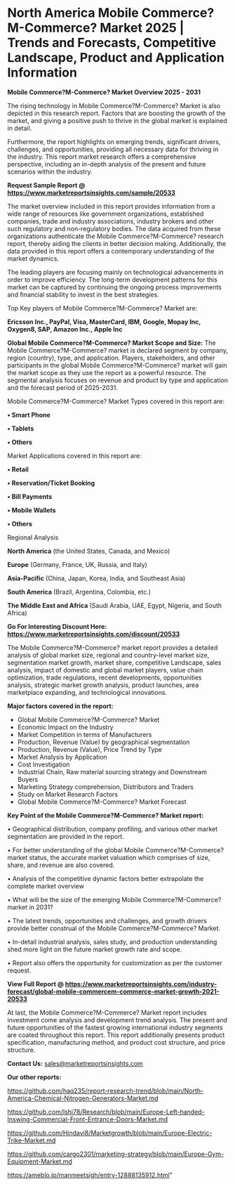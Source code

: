 # North America Mobile Commerce?M-Commerce? Market 2025 | Trends and Forecasts, Competitive Landscape, Product and Application Information

<Strong> Mobile Commerce?M-Commerce? Market Overview 2025 - 2031</strong>

The rising technology in Mobile Commerce?M-Commerce? Market is also depicted in this research report. Factors that are boosting the growth of the market, and giving a positive push to thrive in the global market is explained in detail.

Furthermore, the report highlights on emerging trends, significant drivers, challenges, and opportunities, providing all necessary data for thriving in the industry. This report market research offers a comprehensive perspective, including an in-depth analysis of the present and future scenarios within the industry.

<strong>Request Sample Report @ <a href=https://www.marketreportsinsights.com/sample/20533>https://www.marketreportsinsights.com/sample/20533</a></strong>

The market overview included in this report provides information from a wide range of resources like government organizations, established companies, trade and industry associations, industry brokers and other such regulatory and non-regulatory bodies. The data acquired from these organizations authenticate the Mobile Commerce?M-Commerce? research report, thereby aiding the clients in better decision making. Additionally, the data provided in this report offers a contemporary understanding of the market dynamics.

The leading players are focusing mainly on technological advancements in order to improve efficiency. The long-term development patterns for this market can be captured by continuing the ongoing process improvements and financial stability to invest in the best strategies.

Top Key players of Mobile Commerce?M-Commerce? Market are:

<strong>Ericsson Inc., PayPal, Visa, MasterCard, IBM, Google, Mopay Inc, Oxygen8, SAP, Amazon Inc., Apple Inc</strong>

<strong><b>Global Mobile Commerce?M-Commerce? Market Scope and Size:</b></strong>
The Mobile Commerce?M-Commerce? market is declared segment by company, region (country), type, and application. Players, stakeholders, and other participants in the global Mobile Commerce?M-Commerce? market will gain the market scope as they use the report as a powerful resource. The segmental analysis focuses on revenue and product by type and application and the forecast period of 2025-2031.

Mobile Commerce?M-Commerce? Market Types covered in this report are:

<strong>• Smart Phone

• Tablets

• Others</strong>

Market Applications covered in this report are:

<strong>• Retail

• Reservation/Ticket Booking

• Bill Payments

• Mobile Wallets

• Others</strong> 

Regional Analysis

<strong>North America</strong> (the United States, Canada, and Mexico)

<strong>Europe</strong> (Germany, France, UK, Russia, and Italy)

<strong>Asia-Pacific</strong> (China, Japan, Korea, India, and Southeast Asia)

<strong>South America</strong> (Brazil, Argentina, Colombia, etc.)

<strong>The Middle East and Africa</strong> (Saudi Arabia, UAE, Egypt, Nigeria, and South Africa)

<strong>Go For Interesting Discount Here: <a href=https://www.marketreportsinsights.com/discount/20533>https://www.marketreportsinsights.com/discount/20533</a></strong>

The Mobile Commerce?M-Commerce? market report provides a detailed analysis of global market size, regional and country-level market size, segmentation market growth, market share, competitive Landscape, sales analysis, impact of domestic and global market players, value chain optimization, trade regulations, recent developments, opportunities analysis, strategic market growth analysis, product launches, area marketplace expanding, and technological innovations.

<strong><b>Major factors covered in the report:</b></strong>
<ul>
  <li>Global Mobile Commerce?M-Commerce? Market </li>
  <li>Economic Impact on the Industry</li>
  <li>Market Competition in terms of Manufacturers</li>
  <li>Production, Revenue (Value) by geographical segmentation</li>
  <li>Production, Revenue (Value), Price Trend by Type</li>
  <li>Market Analysis by Application</li>
  <li>Cost Investigation</li>
  <li>Industrial Chain, Raw material sourcing strategy and Downstream Buyers</li>
  <li>Marketing Strategy comprehension, Distributors and Traders</li>
  <li>Study on Market Research Factors</li>
  <li>Global Mobile Commerce?M-Commerce? Market Forecast</li>
</ul>

<strong><b>Key Point of the Mobile Commerce?M-Commerce? Market report:</b></strong>

• Geographical distribution, company profiling, and various other market segmentation are provided in the report.

• For better understanding of the global Mobile Commerce?M-Commerce? market status, the accurate market valuation which comprises of size, share, and revenue are also covered.

• Analysis of the competitive dynamic factors better extrapolate the complete market overview

• What will be the size of the emerging Mobile Commerce?M-Commerce? market in 2031?

• The latest trends, opportunities and challenges, and growth drivers provide better construal of the Mobile Commerce?M-Commerce? Market.

• In-detail industrial analysis, sales study, and production understanding shed more light on the future market growth rate and scope.

• Report also offers the opportunity for customization as per the customer request.

<strong><b>View Full Report @ <a href=https://www.marketreportsinsights.com/industry-forecast/global-mobile-commercem-commerce-market-growth-2021-20533>https://www.marketreportsinsights.com/industry-forecast/global-mobile-commercem-commerce-market-growth-2021-20533</a></b></strong>


At last, the Mobile Commerce?M-Commerce? Market report includes investment come analysis and development trend analysis. The present and future opportunities of the fastest growing international industry segments are coated throughout this report. This report additionally presents product specification, manufacturing method, and product cost structure, and price structure.

<strong>Contact Us:</strong>
sales@marketreportsinsights.com

<strong>Our other reports:</strong>

<a href=https://github.com/haq235/report-research-trend/blob/main/North-America-Chemical-Nitrogen-Generators-Market.md>https://github.com/haq235/report-research-trend/blob/main/North-America-Chemical-Nitrogen-Generators-Market.md</a>

<a href=https://github.com/Ishi78/Research/blob/main/Europe-Left-handed-Inswing-Commercial-Front-Entrance-Doors-Market.md>https://github.com/Ishi78/Research/blob/main/Europe-Left-handed-Inswing-Commercial-Front-Entrance-Doors-Market.md</a>

<a href=https://github.com/Hindavi8/Marketgrowth/blob/main/Europe-Electric-Trike-Market.md>https://github.com/Hindavi8/Marketgrowth/blob/main/Europe-Electric-Trike-Market.md</a>

<a href=https://github.com/cargo2301/marketing-strategy/blob/main/Europe-Gym-Equipment-Market.md>https://github.com/cargo2301/marketing-strategy/blob/main/Europe-Gym-Equipment-Market.md</a>

<a href=https://ameblo.jp/manmeetsigh/entry-12888135912.html>https://ameblo.jp/manmeetsigh/entry-12888135912.html</a>"
